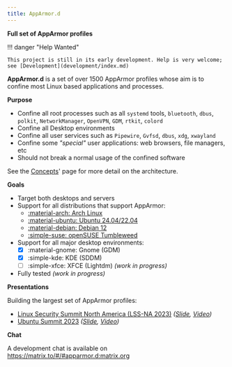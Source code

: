 ```yaml
---
title: AppArmor.d
---
```


<style>.md-typeset .md-content__button { display: none; }</style>

**Full set of AppArmor profiles**

!!! danger "Help Wanted"

    This project is still in its early development. Help is very welcome; 
    see [Development](development/index.md)

**AppArmor.d** is a set of over 1500 AppArmor profiles whose aim is to confine most Linux based applications and processes.

**Purpose**

- Confine all root processes such as all `systemd` tools, `bluetooth`, `dbus`, `polkit`, `NetworkManager`, `OpenVPN`, `GDM`, `rtkit`, `colord`
- Confine all Desktop environments
- Confine all user services such as `Pipewire`, `Gvfsd`, `dbus`, `xdg`, `xwayland`
- Confine some *"special"* user applications: web browsers, file managers, etc
- Should not break a normal usage of the confined software

See the [Concepts](concepts.md)' page for more detail on the architecture.

**Goals**

- Target both desktops and servers
- Support for all distributions that support AppArmor:
    * [:material-arch: Arch Linux](install.md#archlinux)
    * [:material-ubuntu: Ubuntu 24.04/22.04](install.md#ubuntu)
    * [:material-debian: Debian 12](install.md#debian)
    * [:simple-suse: openSUSE Tumbleweed](install.md#opensuse)
- Support for all major desktop environments:
    - [x] :material-gnome: Gnome (GDM)
    - [x] :simple-kde: KDE (SDDM)
    - [ ] :simple-xfce: XFCE (Lightdm) *(work in progress)*
- Fully tested *(work in progress)*

**Presentations**

Building the largest set of AppArmor profiles:

- [Linux Security Summit North America (LSS-NA 2023)](https://events.linuxfoundation.org/linux-security-summit-north-america/) *([Slide](https://lssna2023.sched.com/event/1K7bI/building-the-largest-working-set-of-apparmor-profiles-alexandre-pujol-the-collaboratory-tudublin), [Video](https://www.youtube.com/watch?v=OzyalrOzxE8))*
- [Ubuntu Summit 2023](https://events.canonical.com/event/31/) *([Slide](https://events.canonical.com/event/31/contributions/209/), [Video](https://www.youtube.com/watch?v=GK1J0TlxnFI))*

**Chat**

A development chat is available on https://matrix.to/#/#apparmor.d:matrix.org
